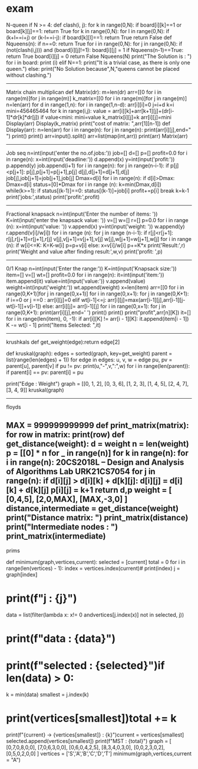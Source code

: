 # exam
N-queen
if N >= 4:
	def clash(i, j):
		for k in range(0,N):
			if board[i][k]==1 or board[k][j]==1:
				return True
		for k in range(0,N):
			for l in range(0,N):
				if (k+l==i+j) or (k-l==i-j):
					if board[k][l]==1:
						return True
		return False
	def Nqueens(n):
		if n==0:
			return True
		for i in range(0,N):
			for j in range(0,N):
				if (not(clash(i,j))) and (board[i][j]!=1):
					board[i][j] = 1
					if Nqueens(n-1)==True:
						return True
					board[i][j] = 0
		return False
	Nqueens(N)
	print("The Solution is : ")
	for i in board:
		print (i)
elif N==1:
	print("It is a trivial case, as there is only one queen.")
else:
	print("No Solution because",N,"queens cannot be placed without clashing.")
	
**************************************************************************************************************************	
Matrix chain multiplican
def Matrix(dr):
    m=len(dr)
    arr=[[0 for i in range(m)]for j in range(m)]
    k_matrix=[[0 for i in range(m)]for j in range(m)]
    n=len(arr)
    for d in range(1,n):
        for i in range(1,n-d):
            arr[i][i]=0
            j=i+d
            k=i
            mini=456465464
            for k in range(i,j):
                value = arr[i][k]+arr[k+1][j]+(dr[i-1]*dr[k]*dr[j])
                if value<mini:
                    mini=value
                    k_matrix[i][j]=k
            arr[i][j]=mini
    Display(arr)
    Display(k_matrix)
    print("cost of matrix: ",arr[1][n-1])
def Display(arr):
    n=len(arr)
    for i in range(n):
        for j in range(n):
            print(arr[i][j],end=" ")
        print()
    print()
arr=input().split()
arr=list(map(int,arr))
print(arr)
Matrix(arr)

************************************************************************************************************************
Job seq
n=int(input('enter the no.of.jobs:'))
job=[]
d=[]
p=[]
profit=0.0
for i in range(n):
    x=int(input('deadline:'))
    d.append(x)
    y=int(input('profit:'))
    p.append(y)
    job.append(i+1)
for i in range(n):
    for j in range(n-i-1):
        if p[j]<p[j+1]:
            p[j],p[j+1]=p[j+1],p[j]
            d[j],d[j+1]=d[j+1],d[j]
            job[j],job[j+1]=job[j+1],job[j]
Dmax=d[i]
for i in range(n):
    if d[i]>Dmax:
        Dmax=d[i]
status=[0]*Dmax
for i in range (n):
    k=min(Dmax,d[i])
    while(k>=1):
        if status[(k-1)]==0:
            status[(k-1)]=job[i]
            profit+=p[i]
            break
        k=k-1
print('jobs:',status)
print('profit:',profit)
********************************************************************************************************************************
Fractional knapsack
n=int(input('Enter the number of items: '))
K=int(input('enter the knapsack value: '))
v=[]
w=[]
r=[]
p=0.0
for i in range (n):
    x=int(input('value: '))
    v.append(x)
    y=int(input('weight: '))
    w.append(y)
    r.append(v[i]/w[i])
for i in range (n):
    for j in range (n-i-1):
        if r[j]<r[j+1]:
            r[j],r[j+1]=r[j+1],r[j]
            v[j],v[j+1]=v[j+1],v[j]
            w[j],w[j+1]=w[j+1],w[j]
for i in range (n):
    if w[i]<=K:
        K=K-w[i]
        p=p+v[i]
    else:
        x=v[i]/w[i]
        p+=K*x
print('Result:',r)
print('Weight and value after finding result:',w,v)
print('profit: ',p)

****************************************************************************************************************************************
0/1 Knap
n=int(input('Enter the range:'))
K=int(input('Knapsack size:'))
item=[]
v=[]
wt=[]
profit=0.0
for i in range(n):
    it=int(input('item:'))
    item.append(it)
    value=int(input('value:'))
    v.append(value)
    weight=int(input('weight:'))
    wt.append(weight)
x=len(item)
arr=[[0 for i in range(0,K+1)]for j in range(0,x+1)]
for i in range(0,x+1):
    for j in range(0,K+1):
        if i==0 or j ==0 :
            arr[i][j]=0
        elif wt[i-1]<=j:
            arr[i][j]=max(arr[i-1][j],arr[i-1][j-wt[i-1]]+v[i-1])
        else:
            arr[i][j]= arr[i-1][j]
for i in range(0,x+1):
    for j in range(0,K+1):
        print(arr[i][j],end=' ')
    print()
print()
print("profit",arr[n][K])
it=[]
for i in range(len(item), 0, -1):
    if arr[i][K] != arr[i - 1][K]:
        it.append(item[i - 1])
        K -= wt[i - 1]
print("Items Selected: ",it)

*********************************************************************************************************************
krushkals
def get_weight(edge):return edge[2]

def kruskal(graph):
    edges = sorted(graph, key=get_weight)
    parent = list(range(len(edges) + 1)) 
    for edge in edges:
        u, v, w = edge
        pu, pv = parent[u], parent[v]
        if pu != pv:
            print(u,"-",v,":",w)
            for i in range(len(parent)):
                if parent[i] == pv:
                    parent[i] = pu

print("Edge : Weight")
graph = [[0, 1, 2], [0, 3, 6], [1, 2, 3], [1, 4, 5], [2, 4, 7], [3, 4, 9]]
kruskal(graph)

-----------------------------------------------------------------------------------------------------------------------
floyds

MAX = 999999999999
def print_matrix(matrix):
for row in matrix:
print(row)
def get_distance(weight):
d = weight
n = len(weight)
p = [[0] * n for _ in range(n)]
for k in range(n):
for i in range(n):
20CS2018L – Design and Analysis of
Algorithms Lab
URK21CS7054
for j in range(n):
if d[i][j] > d[i][k] + d[k][j]:
d[i][j] = d[i][k] + d[k][j]
p[i][j] = k+1
return d,p
weight = [
[0,4,5],
[2,0,MAX],
[MAX,-3,0]
]
distance,intermediate = get_distance(weight)
print("Distance matrix: ")
print_matrix(distance)
print("Intermediate nodes : ")
print_matrix(intermediate)
----------------------------------------------------------------------------------------------------------------------
prims

def minimum(graph,vertices,current):
selected = [current]
total = 0
for i in range(len(vertices) - 1): index =
vertices.index(current)# print(index)
j = graph[index]
# print(f"j : {j}")
data = list(filter(lambda x: x!= 0 andvertices[j.index(x)]
not in selected, j))
# print(f"data : {data}")
# print(f"selected : {selected}")if len(data) > 0:
k = min(data) smallest =
j.index(k)
# print(vertices[smallest])total += k
print(f"{current} -> {vertices[smallest]} : {k}")current =
vertices[smallest] selected.append(vertices[smallest])
print(f"MST : {total}")
graph = [
[0,7,0,8,0,0],
[7,0,6,3,0,0],
[0,6,0,4,2,5],
[8,3,4,0,3,0],
[0,0,2,3,0,2],
[0,5,0,2,0,0]
]
vertices = ['S','A','B','C','D','T']
minimum(graph,vertices,current = "A")
